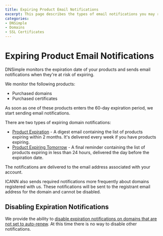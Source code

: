 ```yaml
---
title: Expiring Product Email Notifications
excerpt: This page describes the types of email notifications you may receive about expring items purchased through DNSimple.
categories:
- DNSimple
- Domains
- SSL Certificates
---
```


# Expiring Product Email Notifications

DNSimple monitors the expiration date of your products and sends email notifications when they're at risk of expiring.

We monitor the following products:

- Purchased domains
- Purchased certificates

As soon as one of these products enters the 60-day expiration period, we start sending email notifications.

There are two types of expiring domain notifications:

- [Product Expiration](/articles/product-expiration-notification) - A digest email containing the list of products expiring within 2 months. It's delivered every week if you have products expiring.
- [Product Expiring Tomorrow](/articles/product-expiring-tomorrow-notification) - A final reminder containing the list of products expiring in less than 24 hours, delivered the day before the expiration date.

The notifications are delivered to the email address associated with your account.

<info>
ICANN also sends required notifications more frequently about domains registered with us. These notifications will be sent to the registrant email address for the domain and cannot be disabled.
</info>

## Disabling Expiration Notifications

We provide the ability to [disable expiration notifications on domains that are not set to auto-renew](/articles/disabling-expiration-notifications). At this time there is no way to disable other notifications.

